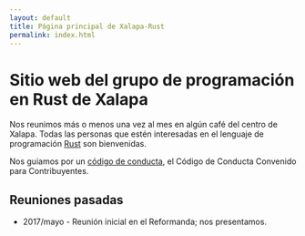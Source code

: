 ```yaml
---
layout: default
title: Página principal de Xalapa-Rust
permalink: index.html
---
```


# Sitio web del grupo de programación en Rust de Xalapa

Nos reunimos más o menos una vez al mes en algún café del centro de
Xalapa.  Todas las personas que estén interesadas en el lenguaje de
programación [Rust](https://rust-lang.org) son bienvenidas.

Nos guiamos por un [código de conducta](/codigo_de_conducta.html), el Código de Conducta Convenido para Contribuyentes.

## Reuniones pasadas

* 2017/mayo - Reunión inicial en el Reformanda; nos presentamos.

